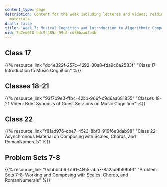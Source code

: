 ```yaml
---
content_type: page
description: Content for the week including lectures and videos, readings, and asynchronous
  materials.
draft: false
title: 'Week 7: Musical Cognition and Introduction to Algorithmic Composition'
uid: 7d7ed6f8-bdc9-485a-99c3-cd36baad2b4b
---
```

## Class 17

{{% resource_link "dc4e322f-257c-4292-80a8-fda9c6e2583f" "Class 17: Introduction to Music Cognition" %}}

## Classes 18-21

{{% resource_link "93f7b9e3-ffb4-42bb-966f-c9d6aa681855" "Classes 18-21 Video: Brief Synopsis of Guest Sessions on Music Cognition" %}}

## Class 22

{{% resource_link "f81ad976-cbe7-4523-8bf3-919f6e3dab98" "Class 22: Asynchronous Material on Composing with Scales, Chords, and RomanNumerals" %}}

## Problem Sets 7-8

{{% resource_link "0cbbbcb6-b161-48b5-aba7-8a2ad9b99b9f" "Problem Sets 7–8: Working and Composing with Scales, Chords, and RomanNumerals" %}}